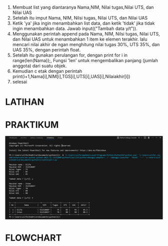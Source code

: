 1. Membuat list yang diantaranya Nama,NIM, Nilai tugas,Nilai UTS, dan Nilai UAS
2. Setelah itu imput Nama, NIM, Nilsi tugas, Nilai UTS, dan Nilai UAS
3. Ketik 'ya' jika ingin menambahkan list data, dan ketik 'tidak' jika tidak ingin menambahkan data. Jawab input(("Tambah data y/t")).
4. Menggunakan perintah append pada Nama, NIM, Nilsi tugas, Nilai UTS, dan Nilai UAS untuk menambahkan 1 item ke elemen terakhir. lalu mencari nilai akhir de ngan menghitung nilai tugas 30%, UTS 35%, dan UAS 35%, dengan perintah float.
5. Setelah itu gunakan perulangan for, dengan print for i in range(len(Nama));, Fungsi 'len' untuk mengembalikan panjang (jumlah anggota) dari suatu objek.
6. Kemudian c etak dengan perintah print(i+1,Nama[i],NIM[i],TGS[i],UTS[i],UAS[i],Nilaiakhir[i])
7. selesai

# LATIHAN


# PRAKTIKUM

![gambar](SS5.png)

# FLOWCHART
